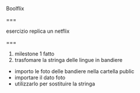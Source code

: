 Boolflix

===

esercizio replica un netflix

===

1. milestone 1 fatto
2. trasfomare la stringa delle lingue in bandiere
  - importo le foto delle bandiere nella cartella public
  - importare il dato foto
  - utilizzarlo per sostituire la stringa

